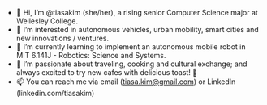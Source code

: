 - 👋 Hi, I’m @tiasakim (she/her), a rising senior Computer Science major at Wellesley College.
- 👀 I’m interested in autonomous vehicles, urban mobility, smart cities and new innovations / ventures.
- 🌱 I’m currently learning to implement an autonomous mobile robot in MIT 6.141J - Robotics: Science and Systems.
- 💞️ I’m passionate about traveling, cooking and cultural exchange; and always excited to try new cafes with delicious toast! 🥑 
- 📫 You can reach me via email (tiasa.kim@gmail.com) or LinkedIn (linkedin.com/tiasakim)

<!---
tiasakim/tiasakim is a ✨ special ✨ repository because its `README.md` (this file) appears on your GitHub profile.
You can click the Preview link to take a look at your changes.
--->
